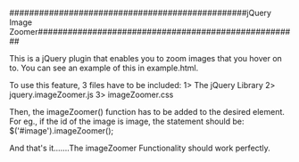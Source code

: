 ################################################jQuery Image Zoomer#####################################################

This is a jQuery plugin that enables you to zoom images that you hover on to.
You can see an example of this in example.html.

To use this feature, 3 files have to be included:
1> The jQuery Library
2> jquery.imageZoomer.js
3> imageZoomer.css

Then, the imageZoomer() function has to be added to the desired element. For eg., if the id of the image is image, the statement should be:
$('#image').imageZoomer();

And that's it.......The imageZoomer Functionality should work perfectly.